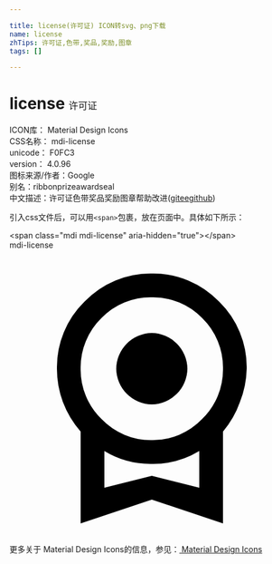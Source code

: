 ```yaml
---

title: license(许可证) ICON转svg、png下载
name: license
zhTips: 许可证,色带,奖品,奖励,图章
tags: []

---
```


# license  <small style="font-size: 60%;font-weight: 100">许可证</small>


<div class="detail-page">
<p>
<span>
ICON库：
<span class="badge-secondary badge">Material Design Icons</span> 
</span>
<br/>
<span>
CSS名称：
<span class="badge-secondary badge">mdi-license</span> 
</span>
<br/>
<span>
unicode：
<span class="badge-secondary badge">F0FC3</span> 
<copy-btn content='F0FC3' btn-title=""></copy-btn>
<copy-btn :content='String.fromCodePoint(parseInt("F0FC3", 16))' btn-title="复制U"></copy-btn>
</span>
<br/>
<span>
version：
<span class="badge-secondary badge">4.0.96</span> 
</span>
<br/>
<span>图标来源/作者：<span class="badge-light badge">Google</span></span> 
<br/>
<span>别名：<span class="badge-light badge">ribbon</span><span class="badge-light badge">prize</span><span class="badge-light badge">award</span><span class="badge-light badge">seal</span></span><br/><span class="zh-detail">中文描述：<span class="badge-primary badge">许可证</span><span class="badge-primary badge">色带</span><span class="badge-primary badge">奖品</span><span class="badge-primary badge">奖励</span><span class="badge-primary badge">图章</span><span class="help-link"><span>帮助改进</span>(<a href="https://gitee.com/liuwave/icon-helper/edit/master/json/material/license.json" target="_blank" rel="noopener noreferrer">gitee</a><a href="https://github.com/liuwave/icon-helper/edit/master/json/material/license.json" target="_blank" rel="noopener noreferrer">github</a></span>)</span><br/>
</p>
</div>
<div class="alert alert-dark">
  <i class="mdi mdi-license mdi-48px"></i>
  <i class="mdi mdi-license mdi-36px"></i>
  <i class="mdi mdi-license mdi-24px"></i>
  <i class="mdi mdi-license mdi-18px"></i>
</div>
<div>
  <p>引入css文件后，可以用<code>&lt;span&gt;</code>包裹，放在页面中。具体如下所示：    
  </p>
  <div class="alert alert-primary" style="font-size: 14px">
    &lt;span class="mdi mdi-license" aria-hidden="true"&gt;&lt;/span&gt;
    <copy-btn content='<span class="mdi mdi-license" aria-hidden="true"></span>'></copy-btn>
  </div>
  <div class="alert alert-secondary">
    <i class="mdi mdi-license"
    style="font-size: 24px"
    aria-hidden="true"></i> mdi-license
    <copy-btn content="mdi-license" btn-title="复制图标名称"></copy-btn>
  </div>
</div>
<div id="svg" class="svg-wrap">
<svg xmlns="http://www.w3.org/2000/svg" viewBox="0 0 24 24"><path d="M9 10A3.04 3.04 0 0 1 12 7A3.04 3.04 0 0 1 15 10A3.04 3.04 0 0 1 12 13A3.04 3.04 0 0 1 9 10M12 19L16 20V16.92A7.54 7.54 0 0 1 12 18A7.54 7.54 0 0 1 8 16.92V20M12 4A5.78 5.78 0 0 0 7.76 5.74A5.78 5.78 0 0 0 6 10A5.78 5.78 0 0 0 7.76 14.23A5.78 5.78 0 0 0 12 16A5.78 5.78 0 0 0 16.24 14.23A5.78 5.78 0 0 0 18 10A5.78 5.78 0 0 0 16.24 5.74A5.78 5.78 0 0 0 12 4M20 10A8.04 8.04 0 0 1 19.43 12.8A7.84 7.84 0 0 1 18 15.28V23L12 21L6 23V15.28A7.9 7.9 0 0 1 4 10A7.68 7.68 0 0 1 6.33 4.36A7.73 7.73 0 0 1 12 2A7.73 7.73 0 0 1 17.67 4.36A7.68 7.68 0 0 1 20 10Z" /></svg>
</div>
<detail full-name='mdi-license'></detail>
    
<div><p>更多关于 Material Design Icons的信息，参见：<a target="_blank" href="https://iconhelper.cn/material.html"> Material Design Icons</a>
</p></div>
